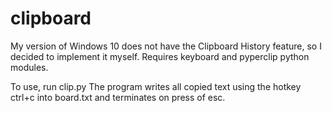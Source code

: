# clipboard
My version of Windows 10 does not have the Clipboard History feature, so I decided to implement it myself. Requires keyboard and pyperclip python modules.

To use, run clip.py 
The program writes all copied text using the hotkey ctrl+c into board.txt and terminates on press of esc.
